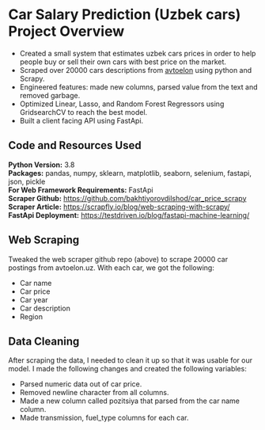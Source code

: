 # Car Salary Prediction (Uzbek cars) Project Overview
* Created a small system that estimates uzbek cars prices in order to help people buy or sell their own cars with best price on the market.
* Scraped over 20000 cars descriptions from [avtoelon](https://avtoelon.uz/uz/) using python and Scrapy.
* Engineered features: made new columns, parsed value from the text and removed garbage. 
* Optimized Linear, Lasso, and Random Forest Regressors using GridsearchCV to reach the best model.
* Built a client facing API using FastApi.

## Code and Resources Used 
**Python Version:** 3.8  
**Packages:** pandas, numpy, sklearn, matplotlib, seaborn, selenium, fastapi, json, pickle    
**For Web Framework Requirements:** FastApi   
**Scraper Github:** https://github.com/bakhtiyorovdilshod/car_price_scrapy   
**Scraper Article:** https://scrapfly.io/blog/web-scraping-with-scrapy/    
**FastApi Deployment:** https://testdriven.io/blog/fastapi-machine-learning/  

## Web Scraping
Tweaked the web scraper github repo (above) to scrape 20000 car postings from avtoelon.uz. With each car, we got the following:
*	Car name
*	Car price
*	Car year
*	Car description
*	Region


## Data Cleaning
After scraping the data, I needed to clean it up so that it was usable for our model. I made the following changes and created the following variables:

*	Parsed numeric data out of car price.
*   Removed newline character from all columns.
*   Made a new column called pozitsiya that parsed from the car name column.
*   Made transmission, fuel_type columns for each car.
